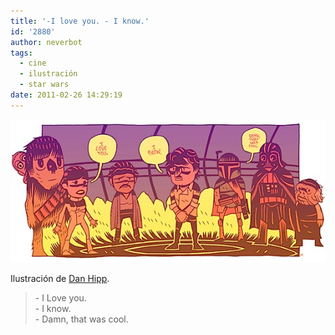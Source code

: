 ```yaml
---
title: '-I love you. - I know.'
id: '2880'
author: neverbot
tags:
  - cine
  - ilustración
  - star wars
date: 2011-02-26 14:29:19
---
```


![201102261427.jpg](./i-love-you-i-know/201102261427.jpg)

Ilustración de [Dan Hipp](http://mrhipp.blogspot.com/).

> \- I Love you.  
  \- I know.  
  \- Damn, that was cool.